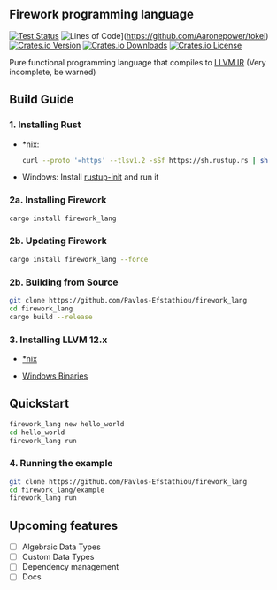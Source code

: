 ## Firework programming language

[![Test Status](https://github.com/Pavlos-Efstathiou/firework_lang/workflows/Rust/badge.svg?event=push)](https://github.com/Pavlos-Efstathiou/firework_lang/actions)
![Lines of Code](https://tokei.rs/b1/github/Pavlos-Efstathiou/firework_lang)](https://github.com/Aaronepower/tokei)
[![Crates.io Version](https://img.shields.io/crates/v/firework_lang)](https://crates.io/crates/firework_lang)
[![Crates.io Downloads](https://img.shields.io/crates/d/firework_lang)](https://crates.io/crates/firework_lang)
[![Crates.io License](https://img.shields.io/crates/l/firework_lang)](https://crates.io/crates/firework_lang)

Pure functional programming language that compiles to [LLVM IR](https://llvm.org/docs/LangRef.html) (Very incomplete, be warned)

## Build Guide

### 1. Installing Rust

- *nix:
	```sh
	curl --proto '=https' --tlsv1.2 -sSf https://sh.rustup.rs | sh
	```
	
- Windows:
	Install [rustup-init](https://static.rust-lang.org/rustup/dist/i686-pc-windows-gnu/rustup-init.exe) and run it
  
### 2a. Installing Firework
```sh
cargo install firework_lang
```
### 2b. Updating Firework
```sh
cargo install firework_lang --force
```

### 2b. Building from Source
```sh
git clone https://github.com/Pavlos-Efstathiou/firework_lang
cd firework_lang
cargo build --release
```


### 3. Installing LLVM 12.x

- [*nix](https://llvm.org/docs/CMake.html)
	
- [Windows Binaries](https://github.com/PLC-lang/llvm-package-windows/releases/tag/v12.0.1)

## Quickstart

```sh
firework_lang new hello_world
cd hello_world
firework_lang run
```

### 4. Running the example

```sh
git clone https://github.com/Pavlos-Efstathiou/firework_lang
cd firework_lang/example
firework_lang run
```

## Upcoming features

- [ ] Algebraic Data Types
- [ ] Custom Data Types
- [ ] Dependency management
- [ ] Docs
